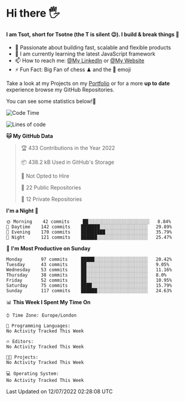 # Hi there :raised_hand_with_fingers_splayed:
#### I am Tsot, short for Tsotne (the T is silent :wink:). I build & break things :space_invader:
- :telescope: Passionate about building fast, scalable and flexible products
- :seedling: I am currently learning the latest JavaScript framework 
- :mailbox: How to reach me: [@My LinkedIn](https://www.linkedin.com/in/tsotne-gvadzabia/) or [@My Website](https://tsotne.co.uk/contact)
- :zap: Fun Fact: Big Fan of chess ♟ and the 👾 emoji

Take a look at my Projects on my [Portfolio](https://tsotne.co.uk/) or for a more **up to date** experience browse my GitHub Repositories.

You can see some statistics below!:space_invader:
<!--START_SECTION:waka-->
![Code Time](http://img.shields.io/badge/Code%20Time-0%20secs-blue)

![Lines of code](https://img.shields.io/badge/From%20Hello%20World%20I%27ve%20Written-626%20Thousand%20lines%20of%20code-blue)

**🐱 My GitHub Data** 

> 🏆 433 Contributions in the Year 2022
 > 
> 📦 438.2 kB Used in GitHub's Storage 
 > 
> 🚫 Not Opted to Hire
 > 
> 📜 22 Public Repositories 
 > 
> 🔑 12 Private Repositories  
 > 
**I'm a Night 🦉** 

```text
🌞 Morning    42 commits     ██░░░░░░░░░░░░░░░░░░░░░░░   8.84% 
🌆 Daytime    142 commits    ███████░░░░░░░░░░░░░░░░░░   29.89% 
🌃 Evening    170 commits    █████████░░░░░░░░░░░░░░░░   35.79% 
🌙 Night      121 commits    ██████░░░░░░░░░░░░░░░░░░░   25.47%

```
📅 **I'm Most Productive on Sunday** 

```text
Monday       97 commits     █████░░░░░░░░░░░░░░░░░░░░   20.42% 
Tuesday      43 commits     ██░░░░░░░░░░░░░░░░░░░░░░░   9.05% 
Wednesday    53 commits     ██░░░░░░░░░░░░░░░░░░░░░░░   11.16% 
Thursday     38 commits     ██░░░░░░░░░░░░░░░░░░░░░░░   8.0% 
Friday       52 commits     ██░░░░░░░░░░░░░░░░░░░░░░░   10.95% 
Saturday     75 commits     ████░░░░░░░░░░░░░░░░░░░░░   15.79% 
Sunday       117 commits    ██████░░░░░░░░░░░░░░░░░░░   24.63%

```


📊 **This Week I Spent My Time On** 

```text
⌚︎ Time Zone: Europe/London

💬 Programming Languages: 
No Activity Tracked This Week

🔥 Editors: 
No Activity Tracked This Week

🐱‍💻 Projects: 
No Activity Tracked This Week

💻 Operating System: 
No Activity Tracked This Week

```


 Last Updated on 12/07/2022 02:28:08 UTC
<!--END_SECTION:waka-->
